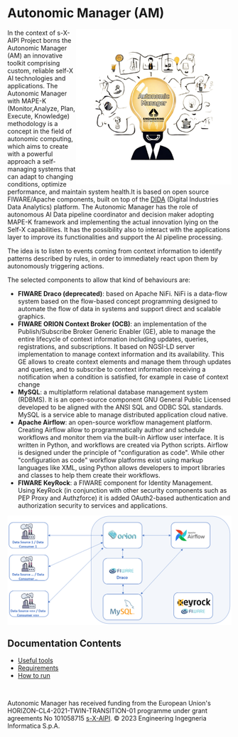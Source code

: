 <h1>Autonomic Manager (AM)</h1>

<img align="right" src="docs/imgs/AM.png" width="350" alt="AM logo">

In the context of s-X-AIPI Project borns the Autonomic Manager (AM) an innovative toolkit comprising custom, reliable self-X AI technologies and applications. The Autonomic Manager with MAPE-K (Monitor,Analyze, Plan, Execute, Knowledge) methodology is a concept in the field of autonomic computing, which aims to create with a powerful approach a self-managing systems that can adapt to changing conditions, optimize performance, and maintain system health.It is based on open source FIWARE/Apache components, built on top of the <a href="https://github.com/Engineering-Research-and-Development/dida">DIDA</a> (Digital Industries Data Analytics) platform.
The Autonomic Manager has the role of autonomous AI Data pipeline coordinator and decision maker adopting MAPE-K framework and implementing the actual innovation lying on the Self-X capabilities. It has the possibility also to interact with the applications layer to improve its functionalities and support the AI pipeline processing.

The idea is to listen to events coming from context information to identify patterns described by rules, in order to immediately react upon them by autonomously triggering actions.
</div>

The selected components to allow that kind of behaviours are:
- <b>FIWARE Draco (deprecated)</b>: based on Apache NiFi. NiFi is a data-flow system based on the flow-based concept programming designed to automate the flow of data in systems and support direct and scalable graphics.
- <b>FIWARE ORION Context Broker (OCB)</b>: an implementation of the Publish/Subscribe Broker Generic Enabler (GE), able to manage the entire lifecycle of context information including updates, queries, registrations, and subscriptions. It based on NGSI-LD server implementation to manage context information and its availability. This GE allows to create context elements and manage them through updates and queries, and to subscribe to context information receiving a notification when a condition is satisfied, for example in case of context change
- <b>MySQL</b>: a multiplatform relational database management system (RDBMS). It is an open-source component GNU General Public Licensed developed to be aligned with the ANSI SQL and ODBC SQL standards. MySQL is a service able to manage distributed application cloud native.
- <b>Apache Airflow</b>: an open-source workflow management platform. Creating Airflow allow to programmatically author and schedule workflows and monitor them via the built-in Airflow user interface. It is written in Python, and workflows are created via Python scripts. Airflow is designed under the principle of "configuration as code". While other "configuration as code" workflow platforms exist using markup languages like XML, using Python allows developers to import libraries and classes to help them create their workflows.
- <b>FIWARE KeyRock</b>: a FIWARE component for Identity Management. Using KeyRock (in conjunction with other security components such as PEP Proxy and Authzforce) it is added OAuth2-based authentication and authorization security to services and applications.

<img align="center" src="docs/imgs/Architecture.png" alt="AM logo">
<br>

## Documentation Contents

-   [Useful tools](docs/usefulTools.md)
-   [Requirements](docs/requirements.md)
-   [How to run](docs/howToRun.md)

<br>

Autonomic Manager has received funding from the European Union's HORIZON-CL4-2021-TWIN-TRANSITION-01 programme under grant agreements No  101058715 [s-X-AIPI](https://s-x-aipi-project.eu/).
© 2023 Engineering Ingegneria Informatica S.p.A.


